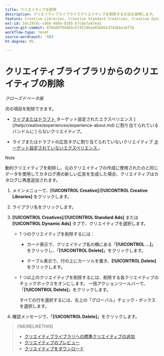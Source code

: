 ```yaml
---
title: クリエイティブを削除
description: クリエイティブライブラリでクリエイティブを削除する方法を説明します。
feature: Creative Libraries, Creative Standard Creatives, Creative Dynamic Creatives
exl-id: 5dc197dc-c4bb-489a-8395-b7c8efa47ea1
source-git-commit: 076dd97944b5cb74f24bee85602e3743bba16f7b
workflow-type: tm+mt
source-wordcount: '183'
ht-degree: 0%

---
```


# クリエイティブライブラリからのクリエイティブの削除

*クローズドベータ版*

次の項目を削除できます。

* [ ライブまたはドラフト ](/help/creative/experiences/experience-about.md#experience-statuses-experience-statuses) ターゲット設定されたエクスペリエンス ](/help/creative/experiences/experience-about.md) に割り当てられているバンドルに [ らないクリエイティブ。

* ライブまたはドラフトの広告タグに割り当てられていないクリエイティブ [ ターゲット設定されていないエクスペリエンス ](/help/creative/experiences/experience-about.md)。

>[!NOTE]
>
>動的クリエイティブを削除し、元のクリエイティブの作成に使用されたのと同じデータを使用してカタログ用の新しい広告を生成した場合、クリエイティブはカタログに再度追加されます。

1. メインメニューで、**[!UICONTROL Creative]**/**[!UICONTROL Creative Libraries]** をクリックします。

1. ライブラリ名をクリックします。

1. **[!UICONTROL Creatives]**/**[!UICONTROL Standard Ads]** または **[!UICONTROL Dynamic Ads]** タブで、クリエイティブを選択します。

   * 1 つのクリエイティブを削除するには：

      * カード表示で、クリエイティブ名の横にある「**[!UICONTROL ...]**」をクリックし、「**[!UICONTROL Delete]**」をクリックします。

      * テーブル表示で、行の上にカーソルを置き、**[!UICONTROL Delete]** をクリックします。

   * 1 つ以上のクリエイティブを削除するには、削除する各クリエイティブのチェックボックスをオンにします。 一括アクションツールバーで、「**[!UICONTROL Delete]**」をクリックします。

     すべての行を選択するには、左上の「グローバル」チェック・ボックスを選択します。

1. 確認メッセージで、「**[!UICONTROL Delete]**」をクリックします。

>[!MORELIKETHIS]
>
>* [ クリエイティブライブラリへの標準クリエイティブの追加 ](creative-add-standard.md)
>* [ クリエイティブのプレビュー ](creative-preview.md)
>* [ クリエイティブをダウンロード ](creative-download.md)

